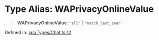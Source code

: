 # Type Alias: WAPrivacyOnlineValue

> **WAPrivacyOnlineValue**: `"all"` \| `"match_last_seen"`

Defined in: [src/Types/Chat.ts:12](https://github.com/Riders004/Tv/blob/3d6aaf6f3efb499dc9d0ca82bb24083bb45a8478/src/Types/Chat.ts#L12)

